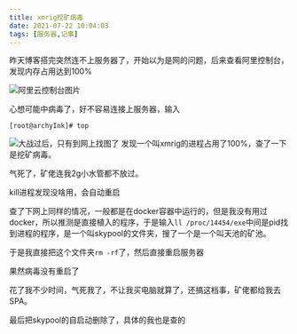 ```yaml
---
title: xmrig挖矿病毒
date: 2021-07-22 10:04:03
tags: [服务器,记事]
---
```


昨天博客搭完突然连不上服务器了，开始以为是网的问题，后来查看阿里控制台，发现内存占用达到100%

![阿里云控制台图片](/images/0722_1.jpg)

心想可能中病毒了，好不容易连接上服务器，输入

`[root@archyInk]# top` 

![大战过后，只有到网上找图了](/images/0722_2.jpg)
发现一个叫xmrig的进程占用了100%，查了一下是挖矿病毒。

气死了，矿佬连我2g小水管都不放过。

kill进程发现没啥用，会自动重启

查了下网上同样的情况，一般都是在docker容器中运行的，但是我没有用过docker，所以推测是直接植入的程序，于是输入`ll /proc/14454/exe`中间是pid找到进程的程序，是一个叫skypool的文件夹，搜了一个是一个叫天池的矿池。

于是我直接把这个文件夹`rm -rf`了，然后直接重启服务器



果然病毒没有重启了

花了我不少时间，气死我了，不让我买电脑就算了，还搞这档事，矿佬都给我去SPA。



最后把skypool的自启动删除了，具体的我也是查的

